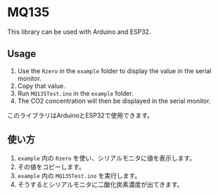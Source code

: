 MQ135
=====

This library can be used with Arduino and ESP32.

## Usage
1. Use the `Rzero` in the `example` folder to display the value in the serial monitor.
2. Copy that value.
3. Run `MQ135Test.ino` in the `example` folder.
4. The CO2 concentration will then be displayed in the serial monitor.

このライブラリはArduinoとESP32で使用できます。

## 使い方
1. `example` 内の `Rzero` を使い、シリアルモニタに値を表示します。
2. その値をコピーします。
3. `example` 内の `MQ135Test.ino` を実行します。
4. そうするとシリアルモニタに二酸化炭素濃度が出てきます。
